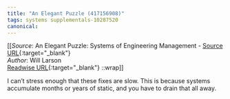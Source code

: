 ```yaml
---
title: "An Elegant Puzzle (417156908)"
tags: systems supplementals-10287520
canonical: 
---
```


[[_Source_: An Elegant Puzzle: Systems of Engineering Management - [Source URL](){:target="_blank"}<br>
_Author_: Will Larson<br>
[Readwise URL](https://readwise.io/open/417156908){:target="_blank"}
::wrap]]

I can’t stress enough that these fixes are slow. This is because systems accumulate months or years of static, and you have to drain that all away.
